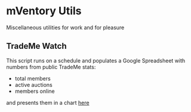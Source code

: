 # mVentory Utils
Miscellaneous utilities for work and for pleasure

## TradeMe Watch

This script runs on a schedule and populates a Google Spreadsheet with numbers from public TradeMe stats: 

* total members
* active auctions
* members online

and presents them in a chart [here](http://jsfiddle.net/cubski/crhazL7o/1/)
